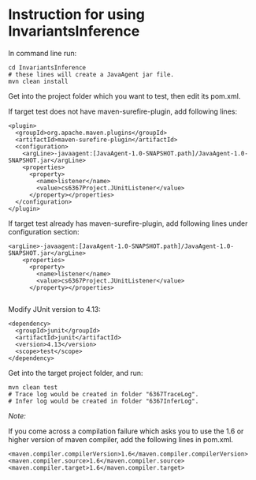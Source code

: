 <h1>Instruction for using InvariantsInference</h1>

In command line run:
```
cd InvariantsInference
# these lines will create a JavaAgent jar file.
mvn clean install
```

Get into the project folder which you want to test, then edit its pom.xml. 


If target test does not have maven-surefire-plugin, add following lines:

```
<plugin>
  <groupId>org.apache.maven.plugins</groupId>
  <artifactId>maven-surefire-plugin</artifactId>
  <configuration>
    <argLine>-javaagent:[JavaAgent-1.0-SNAPSHOT.path]/JavaAgent-1.0-SNAPSHOT.jar</argLine>
    <properties>
      <property>
        <name>listener</name>
        <value>cs6367Project.JUnitListener</value>
      </property></properties>
  </configuration>
</plugin>
```
If target test already has maven-surefire-plugin, add following lines under configuration section:
```
<argLine>-javaagent:[JavaAgent-1.0-SNAPSHOT.path]/JavaAgent-1.0-SNAPSHOT.jar</argLine>
    <properties>
      <property>
        <name>listener</name>
        <value>cs6367Project.JUnitListener</value>
      </property></properties>
      
```

Modify JUnit version to 4.13:
```
<dependency>
  <groupId>junit</groupId>
  <artifactId>junit</artifactId>
  <version>4.13</version>
  <scope>test</scope>
</dependency>
```
Get into the target project folder, and run:
```
mvn clean test
# Trace log would be created in folder "6367TraceLog".
# Infer log would be created in folder "6367InferLog".
```

*Note:*

If you come across a compilation failure which asks you to use the 1.6 or higher version of maven compiler, add the 
following lines in pom.xml.

    <maven.compiler.compilerVersion>1.6</maven.compiler.compilerVersion>
    <maven.compiler.source>1.6</maven.compiler.source>
    <maven.compiler.target>1.6</maven.compiler.target>
